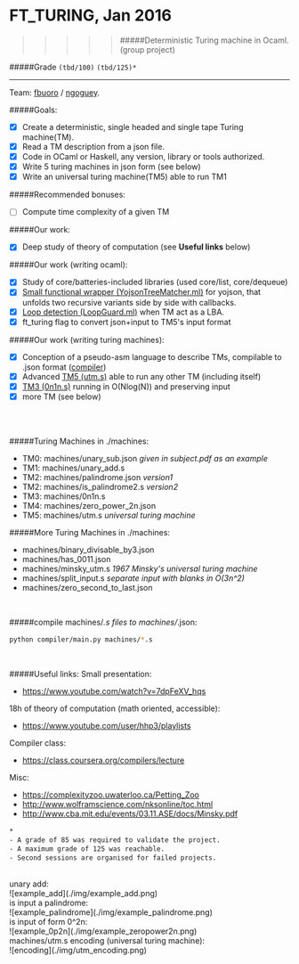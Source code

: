 # FT_TURING, Jan 2016
>>>>> #####Deterministic Turing machine in Ocaml. (group project)

#####Grade ``(tbd/100)`` ``(tbd/125)*``
--------  -----------------------

Team: [fbuoro]() / [ngoguey](https://github.com/Ngoguey42).
<BR>

#####Goals:
- [X] Create a deterministic, single headed and single tape Turing machine(TM).
- [X] Read a TM description from a json file.
- [X] Code in OCaml or Haskell, any version, library or tools authorized.
- [X] Write 5 turing machines in json form (see below)
- [X] Write an universal turing machine(TM5) able to run TM1

#####Recommended bonuses:
- [ ] Compute time complexity of a given TM

#####Our work:
- [X] Deep study of theory of computation (see **Useful links** below)

#####Our work (writing ocaml):
- [X] Study of core/batteries-included libraries (used core/list, core/dequeue)
- [X] [Small functional wrapper (YojsonTreeMatcher.ml)](https://github.com/Ngoguey42/ft_turing/blob/master/srcs/YojsonTreeMatcher.ml?ts=4) for yojson, that unfolds two recursive variants side by side with callbacks.
- [X] [Loop detection (LoopGuard.ml)](https://github.com/Ngoguey42/ft_turing/blob/master/srcs/LoopGuard.ml?ts=4) when TM act as a LBA.
- [X] ft_turing flag to convert json+input to TM5's input format

#####Our work (writing turing machines):
- [X] Conception of a pseudo-asm language to describe TMs, compilable to .json format ([compiler](./compiler/))
- [X] Advanced [TM5 (utm.s)](https://github.com/Ngoguey42/ft_turing/blob/master/machines/utm.s?ts=4) able to run any other TM (including itself)
- [X] [TM3 (0n1n.s)](machines/0n1n.s?ts=4) running in O(Nlog(N)) and preserving input
- [X] more TM (see below)
<BR>
<BR>

#####Turing Machines in ./machines:
- TM0: machines/unary_sub.json  *given in subject.pdf as an example*
- TM1: machines/unary_add.s
- TM2: machines/palindrome.json	 *version1*
- TM2: machines/is_palindrome2.s  *version2*
- TM3: machines/0n1n.s
- TM4: machines/zero_power_2n.json
- TM5: machines/utm.s *universal turing machine*

#####More Turing Machines in ./machines:
- machines/binary_divisable_by3.json
- machines/has_0011.json
- machines/minsky_utm.s	 *1967 Minsky's universal turing machine*
- machines/split_input.s  *separate input with blanks in O(3n^2)*
- machines/zero_second_to_last.json
<BR>

#####compile machines/*.s files to machines/*.json:
```sh
python compiler/main.py machines/*.s
```
<BR>

#####Useful links:
Small presentation:
- https://www.youtube.com/watch?v=7dpFeXV_hqs

18h of theory of computation (math oriented, accessible):
- https://www.youtube.com/user/hhp3/playlists

Compiler class:
- https://class.coursera.org/compilers/lecture

Misc:
- https://complexityzoo.uwaterloo.ca/Petting_Zoo
- http://www.wolframscience.com/nksonline/toc.html
- http://www.cba.mit.edu/events/03.11.ASE/docs/Minsky.pdf

```
*
- A grade of 85 was required to validate the project.
- A maximum grade of 125 was reachable.
- Second sessions are organised for failed projects.
```

<BR>
unary add:<BR>
![example_add](./img/example_add.png)<BR>
is input a palindrome:<BR>
![example_palindrome](./img/example_palindrome.png)<BR>
is input of form 0^2n:<BR>
![example_0p2n](./img/example_zeropower2n.png)<BR>
machines/utm.s encoding (universal turing machine):<BR>
![encoding](./img/utm_encoding.png)<BR>
